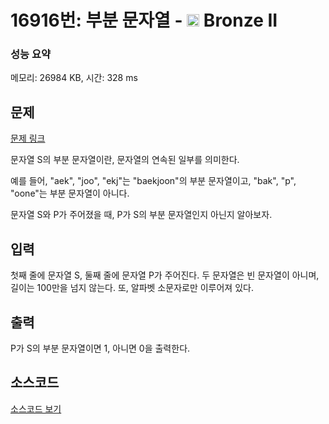 # 16916번: 부분 문자열 - <img src="https://static.solved.ac/tier_small/4.svg" style="height:20px" /> Bronze II

<!-- performance -->
### 성능 요약
메모리: 26984 KB, 시간: 328 ms
<!-- end -->

## 문제

[문제 링크](https://boj.kr/16916)

<p>문자열 S의 부분 문자열이란, 문자열의 연속된 일부를 의미한다.</p>

<p>예를 들어, "aek", "joo", "ekj"는 "baekjoon"의 부분 문자열이고, "bak", "p", "oone"는 부분 문자열이 아니다.</p>

<p>문자열 S와 P가 주어졌을 때, P가 S의 부분 문자열인지 아닌지 알아보자.</p>

## 입력

<p>첫째 줄에 문자열 S, 둘째 줄에 문자열 P가 주어진다. 두 문자열은 빈 문자열이 아니며, 길이는 100만을 넘지 않는다. 또,&nbsp;알파벳 소문자로만 이루어져 있다.</p>

## 출력

<p>P가 S의 부분 문자열이면 1, 아니면 0을 출력한다.</p>

## 소스코드

[소스코드 보기](Main.java)